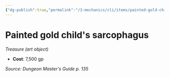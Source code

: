 ```yaml
---
{"dg-publish":true,"permalink":"/3-mechanics/cli/items/painted-gold-childs-sarcophagus/","tags":["ttrpg-cli/compendium/src/5e/dmg","ttrpg-cli/item/gear/treasure-art-object","ttrpg-cli/item/rarity/none"]}
---
```


# Painted gold child's sarcophagus
*Treasure (art object)*  


- **Cost**: 7,500 gp

*Source: Dungeon Master's Guide p. 135*